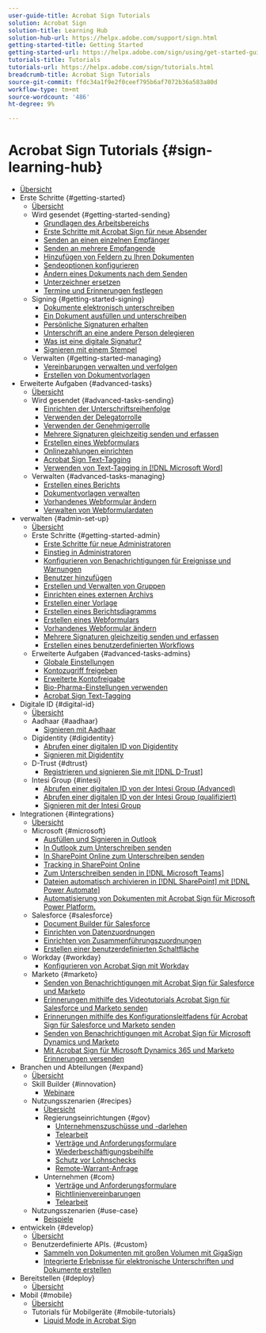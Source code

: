 ```yaml
---
user-guide-title: Acrobat Sign Tutorials
solution: Acrobat Sign
solution-title: Learning Hub
solution-hub-url: https://helpx.adobe.com/support/sign.html
getting-started-title: Getting Started
getting-started-url: https://helpx.adobe.com/sign/using/get-started-guide.html
tutorials-title: Tutorials
tutorials-url: https://helpx.adobe.com/sign/tutorials.html
breadcrumb-title: Acrobat Sign Tutorials
source-git-commit: ffdc34a1f9e2f0ceef795b6af7072b36a583a80d
workflow-type: tm+mt
source-wordcount: '486'
ht-degree: 9%

---
```



# Acrobat Sign Tutorials {#sign-learning-hub}

+ [Übersicht](overview.md)
+ Erste Schritte {#getting-started}
   + [Übersicht](sign-beginner-tutorials/beginner-users-overview.md)
   + Wird gesendet {#getting-started-sending}
      + [Grundlagen des Arbeitsbereichs](sign-beginner-tutorials/quick-tour.md)
      + [Erste Schritte mit Acrobat Sign für neue Absender](sign-beginner-tutorials/new-sender.md)
      + [Senden an einen einzelnen Empfänger](sign-beginner-tutorials/send-to-single-recipient.md)
      + [Senden an mehrere Empfangende](sign-beginner-tutorials/send-to-multiple-recipients.md)
      + [Hinzufügen von Feldern zu Ihren Dokumenten](sign-beginner-tutorials/adding-fields.md)
      + [Sendeoptionen konfigurieren](sign-beginner-tutorials/sending-options.md)
      + [Ändern eines Dokuments nach dem Senden](sign-beginner-tutorials/modify-in-flight.md)
      + [Unterzeichner ersetzen](sign-beginner-tutorials/replace-signer.md)
      + [Termine und Erinnerungen festlegen](sign-beginner-tutorials/set-deadlines-reminders.md)
   + Signing {#getting-started-signing}
      + [Dokumente elektronisch unterschreiben](sign-beginner-tutorials/electronically-sign-a-document.md)
      + [Ein Dokument ausfüllen und unterschreiben](sign-beginner-tutorials/fill-and-sign.md)
      + [Persönliche Signaturen erhalten](sign-beginner-tutorials/sign-in-person.md)
      + [Unterschrift an eine andere Person delegieren](sign-beginner-tutorials/delegate-signing.md)
      + [Was ist eine digitale Signatur?](sign-beginner-tutorials/sign-with-a-digital-signature.md)
      + [Signieren mit einem Stempel](sign-beginner-tutorials/sign-with-a-stamp.md)
   + Verwalten {#getting-started-managing}
      + [Vereinbarungen verwalten und verfolgen](sign-beginner-tutorials/manage-and-track.md)
      + [Erstellen von Dokumentvorlagen](https://experienceleague.adobe.com/docs/document-cloud-learn/sign-learning-hub/admin-set-up/getting-started-admin/create-a-template.html)
+ Erweiterte Aufgaben {#advanced-tasks}
   + [Übersicht](sign-advanced-users/advanced-users-overview.md)
   + Wird gesendet {#advanced-tasks-sending}
      + [Einrichten der Unterschriftsreihenfolge](sign-advanced-users/setting-up-routing.md)
      + [Verwenden der Delegatorrolle](sign-advanced-users/delegate-signature.md)
      + [Verwenden der Genehmigerrolle](sign-advanced-users/add-an-approver.md)
      + [Mehrere Signaturen gleichzeitig senden und erfassen](https://experienceleague.adobe.com/docs/document-cloud-learn/sign-learning-hub/admin-set-up/getting-started-admin/megasign.html)
      + [Erstellen eines Webformulars](https://experienceleague.adobe.com/docs/document-cloud-learn/sign-learning-hub/admin-set-up/getting-started-admin/webform.html)
      + [Onlinezahlungen einrichten](sign-advanced-users/set-up-online-payments.md)
      + [Acrobat Sign Text-Tagging](https://experienceleague.adobe.com/docs/document-cloud-learn/sign-learning-hub/admin-set-up/advanced-tasks-admins/adobe-sign-text-tagging.html)
      + [Verwenden von Text-Tagging in [!DNL Microsoft Word]](sign-advanced-users/text-tagging-word.md)
   + Verwalten {#advanced-tasks-managing}
      + [Erstellen eines Berichts](sign-advanced-users/creating-a-report.md)
      + [Dokumentvorlagen verwalten](sign-advanced-users/edit-a-template.md)
      + [Vorhandenes Webformular ändern](sign-advanced-users/modify-webform.md)
      + [Verwalten von Webformulardaten](sign-advanced-users/manage-webform-data.md)
+ verwalten {#admin-set-up}
   + [Übersicht](admin/intro-admin-overview.md)
   + Erste Schritte {#getting-started-admin}
      + [Erste Schritte für neue Administratoren](admin/get-started-admin.md)
      + [Einstieg in Administratoren](admin/up-and-running-admin.md)
      + [Konfigurieren von Benachrichtigungen für Ereignisse und Warnungen](admin/set-up-shared-events-and-alert.md)
      + [Benutzer hinzufügen](admin/add-users-to-your-account.md)
      + [Erstellen und Verwalten von Gruppen](admin/create-and-manage-groups.md)
      + [Einrichten eines externen Archivs](admin/set-up-your-external-archive.md)
      + [Erstellen einer Vorlage](sign-advanced-users/create-a-template.md)
      + [Erstellen eines Berichtsdiagramms](admin/create-a-report.md)
      + [Erstellen eines Webformulars](sign-advanced-users/webform.md)
      + [Vorhandenes Webformular ändern](https://experienceleague.adobe.com/docs/document-cloud-learn/sign-learning-hub/advanced-tasks/advanced-tasks-managing/modify-webform.html)
      + [Mehrere Signaturen gleichzeitig senden und erfassen](sign-advanced-users/megasign.md)
      + [Erstellen eines benutzerdefinierten Workflows](admin/building-a-custom-workflow.md)
   + Erweiterte Aufgaben {#advanced-tasks-admins}
      + [Globale Einstellungen](admin/learn-about-global-settings.md)
      + [Kontozugriff freigeben](admin/share-account-access.md)
      + [Erweiterte Kontofreigabe](admin/advanced-account-sharing.md)
      + [Bio-Pharma-Einstellungen verwenden](admin/use-bio-pharma-settings.md)
      + [Acrobat Sign Text-Tagging](sign-advanced-users/adobe-sign-text-tagging.md)
+ Digitale ID {#digital-id}
   + [Übersicht](digitalid/digitalid-overview.md)
   + Aadhaar {#aadhaar}
      + [Signieren mit Aadhaar](digitalid/aadhaar-sign.md)
   + Digidentity {#digidentity}
      + [Abrufen einer digitalen ID von Digidentity](digitalid/digidentity-reg.md)
      + [Signieren mit Digidentity](digitalid/digidentity-sign.md)
   + D-Trust {#dtrust}
      + [Registrieren und signieren Sie mit [!DNL D-Trust]](digitalid/d-trust.md)
   + Intesi Group {#intesi}
      + [Abrufen einer digitalen ID von der Intesi Group (Advanced)](digitalid/intesi-advanced.md)
      + [Abrufen einer digitalen ID von der Intesi Group (qualifiziert)](digitalid/intesi-qualified.md)
      + [Signieren mit der Intesi Group](digitalid/intesi-sign.md)
+ Integrationen {#integrations}
   + [Übersicht](integrations/integrations-overview.md)
   + Microsoft {#microsoft}
      + [Ausfüllen und Signieren in Outlook](integrations/fill-and-sign-doc-microsoft-outlook.md)
      + [In Outlook zum Unterschreiben senden](integrations/send-for-signature-with-outlook.md)
      + [In SharePoint Online zum Unterschreiben senden](integrations/send-for-signature-with-sharepoint-online.md)
      + [Tracking in SharePoint Online](integrations/track-an-agreement-with-sharepoint-online.md)
      + [Zum Unterschreiben senden in [!DNL Microsoft Teams]](integrations/adobe-sign-teams-mortgage.md)
      + [Dateien automatisch archivieren in [!DNL SharePoint] mit [!DNL Power Automate]](integrations/auto-archive-sharepoint-power-automate.md)
      + [Automatisierung von Dokumenten mit Acrobat Sign für Microsoft Power Platform.](integrations/documentautomation.md)
   + Salesforce {#salesforce}
      + [Document Builder für Salesforce](integrations/create-an-agreement-template.md)
      + [Einrichten von Datenzuordnungen](integrations/set-up-data-mapping.md)
      + [Einrichten von Zusammenführungszuordnungen](integrations/set-up-merging-map.md)
      + [Erstellen einer benutzerdefinierten Schaltfläche](integrations/create-a-custom-button.md)
   + Workday {#workday}
      + [Konfigurieren von Acrobat Sign mit Workday](integrations/workday.md)
   + Marketo {#marketo}
      + [Senden von Benachrichtigungen mit Acrobat Sign für Salesforce und Marketo](integrations/marketo-salesforce-sms.md)
      + [Erinnerungen mithilfe des Videotutorials Acrobat Sign für Salesforce und Marketo senden](integrations/marketo-salesforce-reminder-video.md)
      + [Erinnerungen mithilfe des Konfigurationsleitfadens für Acrobat Sign für Salesforce und Marketo senden](integrations/marketo-salesforce-reminder.md)
      + [Senden von Benachrichtigungen mit Acrobat Sign für Microsoft Dynamics und Marketo](integrations/marketo-dynamics-sms.md)
      + [Mit Acrobat Sign für Microsoft Dynamics 365 und Marketo Erinnerungen versenden](integrations/marketo-dynamics-reminder.md)
+ Branchen und Abteilungen {#expand}
   + [Übersicht](sign-usecase/expand-inspire-overview.md)
   + Skill Builder {#innovation}
      + [Webinare](sign-usecase/innovation-series.md)
   + Nutzungsszenarien {#recipes}
      + [Übersicht](sign-usecase/recipes.md)
      + Regierungseinrichtungen {#gov}
         + [Unternehmenszuschüsse und -darlehen](sign-usecase/usecasegovgrants.md)
         + [Telearbeit](sign-usecase/usecasegovtelework.md)
         + [Verträge und Anforderungsformulare](sign-usecase/usecasegovcontracts.md)
         + [Wiederbeschäftigungsbeihilfe](sign-usecase/usecasegovreemployment.md)
         + [Schutz vor Lohnschecks](sign-usecase/usecasegovpaycheck.md)
         + [Remote-Warrant-Anfrage](sign-usecase/usecasegovremote.md)
      + Unternehmen {#com}
         + [Verträge und Anforderungsformulare](sign-usecase/usecasecomcontracts.md)
         + [Richtlinienvereinbarungen](sign-usecase/usecasecompolicy.md)
         + [Telearbeit](sign-usecase/usecasecomtelework.md)
   + Nutzungsszenarien {#use-case}
      + [Beispiele](sign-usecase/use-case-showcase.md)
+ entwickeln {#develop}
   + [Übersicht](develop/develop-overview.md)
   + Benutzerdefinierte APIs. {#custom}
      + [Sammeln von Dokumenten mit großen Volumen mit GigaSign](develop/gigasign.md)
      + [Integrierte Erlebnisse für elektronische Unterschriften und Dokumente erstellen](develop/embeddedesignature.md)
+ Bereitstellen {#deploy}
   + [Übersicht](deploy-overview.md)
+ Mobil {#mobile}
   + [Übersicht](mobile/mobile-overview.md)
   + Tutorials für Mobilgeräte {#mobile-tutorials}
      + [Liquid Mode in Acrobat Sign](mobile/liquidmode.md)
